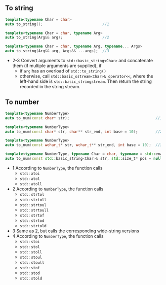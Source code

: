 ## To string

```cpp
template<typename Char = char>
auto to_string();                           //1

template<typename Char = char, typename Arg>
auto to_string(Arg&& arg);                  //2

template<typename Char = char, typename Arg, typename... Args>
auto to_string(Arg&& arg, Args&& ...args);  //3
```
- 2-3 Convert arguments to ``std::basic_string<Char>`` and concatenate them (if multiple arguments are supplied), if
  + if ``arg`` has an overload of ``std::to_string()``
  + otherwise, call ``std::basic_ostream<Char>& operator<<``, where the left-hand side is ``std::basic_stringstream``. Then return the string recorded in the string stream.

## To number
```cpp
template<typename NumberType>
auto to_num(const char* str);                                       //1

template<typename NumberType>
auto to_num(const char* str, char** str_end, int base = 10);        //2

template<typename NumberType>
auto to_num(const wchar_t* str, wchar_t** str_end, int base = 10);  //3

template<typename NumberType, typename Char = char, typename = std::enable_if_t<std::is_same_v<Char, char> || std::is_same_v<Char, wchar_t>>>
auto to_num(const std::basic_string<Char>& str, std::size_t* pos = nullptr, int base = 10);//4
```

- 1 According to ``NumberType``, the function calls
  + ``std::atoi``
  + ``std::atol``
  + ``std::atoll``
- 2 According to ``NumberType``, the function calls
  + ``std::strtol``
  + ``std::strtoll``
  + ``std::strtoul``
  + ``std::strtoull``
  + ``std::strtof``
  + ``std::strtod``
  + ``std::strtold``
- 3 Same as 2, but calls the corresponding wide-string versions
- 4 According to ``NumberType``, the function calls
  + ``std::stoi``
  + ``std::stol``
  + ``std::stoll``
  + `std::stoul`
  + `std::stoull`
  + `std::stof`
  + `std::stod`
  + `std::stold`